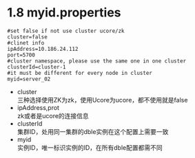 # 1.8 myid.properties
```
#set false if not use cluster ucore/zk
cluster=false
#clinet info
ipAddress=10.186.24.112
port=5700
#cluster namespace, please use the same one in one cluster
clusterId=cluster-1
#it must be different for every node in cluster
myid=server_02

```
+ cluster  
三种选择使用ZK为zk，使用Ucore为ucore，都不使用就是false
+ ipAddress,prot  
zk或者是ucore的连接信息
+ clusterId  
集群ID，处用同一集群的dble实例在这个配置上需要一致
+ myid  
实例ID，唯一标识实例的ID，在所有dble配置都需不同